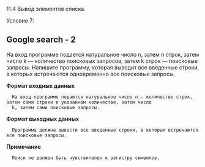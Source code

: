 11.4 Вывод элементов списка.

Условие 7:

## Google search - 2 ##

На вход программе подается натуральное число n, затем n строк, затем число k — количество поисковых запросов, затем k строк — поисковые запросы.
Напишите программу, которая выводит все введенные строки, в которых встречаются одновременно все поисковые запросы.

**Формат входных данных**

      На вход программе подаются натуральное число n — количество строк, затем сами строки в указанном количестве, затем число
      k, затем сами поисковые запросы.
      
**Формат выходных данных**

      Программа должна вывести все введенные строки, в которых встречаются все поисковые запросы.
            
**Примечание**

      Поиск не должен быть чувствителен к регистру символов.

